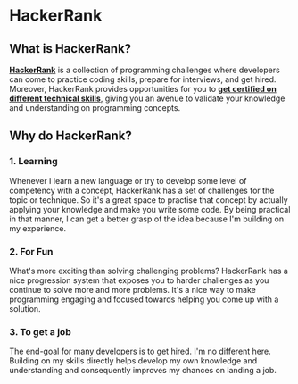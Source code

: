 # HackerRank
## What is HackerRank?
**[HackerRank](https://www.hackerrank.com/)** is a collection of programming challenges where developers can come to practice coding skills, prepare for interviews, and get hired. Moreover, HackerRank provides opportunities for you to **[get certified on different technical skills](https://www.hackerrank.com/skills-verification)**, giving you an avenue to validate your knowledge and understanding on programming concepts.

## Why do HackerRank?
### 1. Learning
Whenever I learn a new language or try to develop some level of competency with a concept, HackerRank has a set of challenges for the topic or technique. So it's a great space to practise that concept by actually applying your knowledge and make you write some code. By being practical in that manner, I can get a better grasp of the idea because I'm building on my experience.

### 2. For Fun
What's more exciting than solving challenging problems? HackerRank has a nice progression system that exposes you to harder challenges as you continue to solve more and more problems. It's a nice way to make programming engaging and focused towards helping you come up with a solution.

### 3. To get a job
The end-goal for many developers is to get hired. I'm no different here. Building on my skills directly helps develop my own knowledge and understanding and consequently improves my chances on landing a job.
